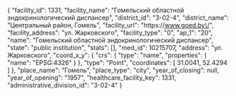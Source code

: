 {
    "facility_id": 1331,
    "facility_name": "Гомельский областной эндокринологический диспансер",
    "district_id": "3-02-4",
    "district_name": "Центральный район, Гомель",
    "facility_url": "https:\/\/www.goed.by\/",
    "facility_address": "ул. Жарковского",
    "facility_type": "0",
    "ap_1": "20",
    "name": "Гомельский областной эндокринологический диспансер",
    "state": "public institution",
    "stats": [],
    "med_id": 10215707,
    "address": "ул. Жарковского",
    "coord_x_y": {
        "crs": {
            "type": "name",
            "properties": {
                "name": "EPSG:4326"
            }
        },
        "type": "Point",
        "coordinates": [
            31.0041,
            52.4294
        ]
    },
    "place_name": "Гомель",
    "place_type": "city",
    "year_of_closing": null,
    "year_of_opening": "1957",
    "healthcare_facility_key": 1331,
    "administrative_division_id": "3-02-4"
}